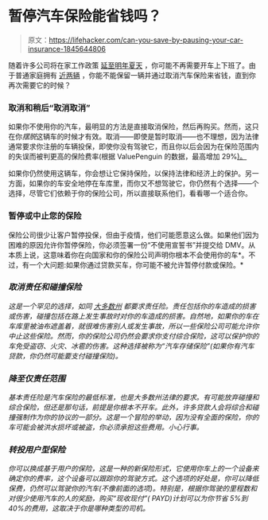 # 暂停汽车保险能省钱吗？

> 原文：<https://lifehacker.com/can-you-save-by-pausing-your-car-insurance-1845644806>

随着许多公司将在家工作政策 [延至明年夏天](https://www.nytimes.com/2020/10/13/technology/offices-reopening-delay-coronavirus.html) ，你可能不再需要开车上下班了。由于普通家庭拥有 [近两辆](https://www.statista.com/statistics/551403/number-of-vehicles-per-household-in-the-united-states/) ，你能不能保留一辆并通过取消汽车保险来省钱，直到你再次需要它的时候？



### **取消和稍后“取消取消”**

如果你不使用你的汽车，最明显的方法是直接取消保险，然后再购买。然而，这只在你*摆脱*这辆车的时候才有效。取消——即使是暂时取消——也不理想，因为法律通常要求你注册的车辆投保，即使你没有驾驶它，而且你以后会因为在保险范围内的失误而被判更高的保险费率(根据 ValuePenguin 的数据，最高增加 29%[)。](https://www.valuepenguin.com/how-does-lapse-car-insurance-coverage-affect-rates) 

如果你仍然使用这辆车，你会想让它保持保险，以保持法律和经济上的保护。另一方面，如果你的车安全地停在车库里，而你又不想驾驶它，你仍然有个选择——个选择，尽管它们依赖于你的保险公司，所以直接联系他们，看看哪一个适合你。

### **暂停或中止您的保险**

保险公司很少让客户暂停投保，但由于疫情，他们可能愿意这么做。如果他们因为困难的原因允许你暂停保险，你必须签署一份“不使用宣誓书”并提交给 DMV。从本质上说，这意味着你在向国家和你的保险公司声明你根本不会使用你的车*。不过，有一个大问题:如果你通过贷款买车，你可能不被允许暂停付款或保险。* 

### ***取消责任和碰撞保险***

*这是一个罕见的选择，如同 [大多数州](https://www.valuepenguin.com/minimum-car-insurance-required-your-state) 都要求责任险。责任包括你的车造成的损害或伤害，碰撞包括在路上发生事故时对你的车造成的损害。自然地，如果你的车在车库里被油布遮盖着，就很难伤害别人或发生事故，所以一些保险公司可能允许你中止这些保险。然而，你的保险公司仍然会要求你支付综合保险，这可以保护你的车免受盗窃、火灾、冰雹的伤害。这种选择被称为“汽车存储保险”(如果你有汽车贷款，你仍然可能要支付碰撞保险)。*

### *降至仅责任范围*

*基本责任险是汽车保险的最低标准，也是大多数州法律的要求。有可能放弃碰撞和综合保险，但还是那句话，前提是你根本不开车。此外，许多贷款人会将综合和碰撞强制作为你的协议的一部分。这是一个冒险的举动，因为没有全面的保险，你的车可能会被洪水损坏或被盗，你必须承担这些费用。小心行事。*

### ***转投用户型保险***

*你可以换成基于用户的保险，这是一种的新保险形式，它使用你车上的一个设备来确定你的费率，这个设备可以跟踪你的驾驶方式。这个选项的好处是，你可以降低保费，仍然可以驾驶你的汽车(不像前面的选项)。特别是，根据你驾驶的里程数和对很少使用汽车的人的奖励，购买“现收现付”( PAYD)计划可以为你节省 5%到 40%的费用，这取决于你是哪种类型的司机。*